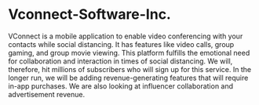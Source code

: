 # Vconnect-Software-Inc.
VConnect is a mobile application to enable video conferencing with your contacts while social distancing. It has features like video calls, group gaming, and group movie viewing.
This platform fulfills the emotional need for collaboration and interaction in times of social distancing. We will, therefore, hit millions of subscribers who will sign up for this service. In the longer run, we will be adding revenue-generating features that will require in-app purchases. We are also looking at influencer collaboration and advertisement revenue.
